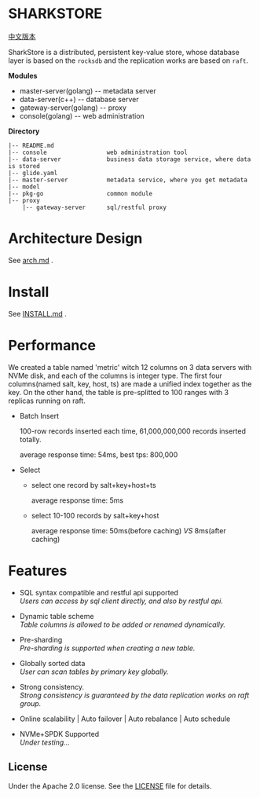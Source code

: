 
# SHARKSTORE

[中文版本](README_CN.md)

SharkStore is a distributed, persistent key-value store, whose database layer is based on the `rocksdb` and the replication works are based on `raft`.

**Modules**


- master-server(golang)    --    metadata server
- data-server(c++)         --    database server
- gateway-server(golang)   --    proxy
- console(golang)          --    web administration


**Directory**

```
|-- README.md
|-- console                 web administration tool
|-- data-server             business data storage service, where data is stored
|-- glide.yaml
|-- master-server           metadata service, where you get metadata
|-- model
|-- pkg-go                  common module
|-- proxy
    |-- gateway-server      sql/restful proxy
```


# Architecture Design

See [arch.md](doc/arch.md) .



# Install

See [INSTALL.md](INSTALL.md) .



# Performance

We created a table named 'metric' witch 12 columns on 3 data servers with NVMe disk, and each of the  columns is integer type. The first four columns(named salt, key, host, ts) are made a unified index together as the key. On the other hand, the table is pre-splitted to 100 ranges with 3 replicas running on raft.

- Batch Insert

  100-row records inserted each time, 61,000,000,000 records inserted totally.

   average response time: 54ms, best tps: 800,000

- Select

  - select one record by salt+key+host+ts

    average response time: 5ms

  - select 10-100 records by salt+key+host

    average response time: 50ms(before caching)  *VS*  8ms(after caching) 



# Features

* SQL syntax compatible and restful api supported<br>
  *Users can access by sql client directly, and also by restful api.*

* Dynamic table scheme<br>
  *Table columns is allowed to be added or renamed dynamically.*

* Pre-sharding<br>
  *Pre-sharding is supported when creating a new table.*

* Globally sorted data<br>
  *User can scan tables by primary key globally.*

* Strong consistency.<br>
  *Strong consistency is guaranteed by the data replication works on raft group.*

* Online scalability | Auto failover | Auto rebalance | Auto schedule<br>

* NVMe+SPDK Supported<br>
  *Under testing...*

  


License
-------
Under the Apache 2.0 license. See the [LICENSE](LICENSE) file for details.
